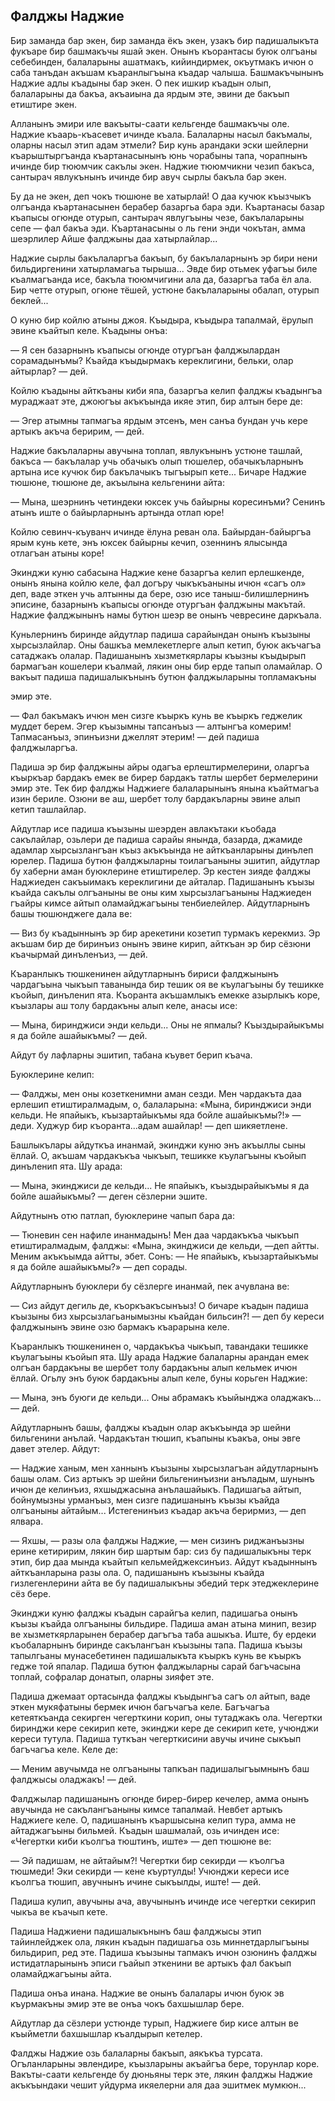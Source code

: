 ## Фалджы Наджие

Бир заманда бар экен, бир заманда ёкъ экен, узакъ бир падишалыкъта фукъаре бир башмакъчы яшай экен. Онынъ къорантасы буюк олгъаны себебинден, балаларыны ашатмакъ, кийиндирмек, окъутмакъ ичюн о саба танъдан акъшам къаранлыгъына къадар чалыша. Башмакъчынынъ Наджие адлы къадыны бар экен. О пек ишкир къадын олып, балаларыны да бакъа, акъаиына да ярдым эте, эвини де бакъып етиштире экен.

Алланынъ эмири иле вакъыты-саати кельгенде башмакъчы оле. Наджие къаарь-къасевет ичинде къала. Балаларны насыл бакъмалы, оларны насыл этип адам этмели? Бир кунь арандаки эски шейлерни къарыштыргъанда къартанасынынъ юнь чорабыны тапа, чорапнынъ ичинде бир тююмчик сакълы экен. Наджие тююмчикни чезип бакъса, сантырач явлукънынъ ичинде бир авуч сырлы бакъла бар экен.

Бу да не экен, деп чокъ тюшюне ве хатырлай! О даа кучюк къызчыкъ олгъанда къартанасынен берабер базаргьа бара эди. Къартанасы базар къапысы огюнде отурып, сантырач явлугъыны чезе, бакълаларыны сепе — фал бакъа эди. Къартанасыны о ль гени энди чокътан, амма шеэрлилер Айше фалджыны даа хатырлайлар...

Наджие сырлы бакълаларгъа бакъып, бу бакълаларнынъ эр бири нени бильдиргенини хатырламагьа тырыша... Эвде бир отьмек уфагъы биле къалмагъанда исе, бакъла тююмчигини ала да, базаргъа таба ёл ала. Бир четте отурып, огюне тёшей, устюне бакълаларыны обалап, отурып беклей...

О куню бир койлю атыны джоя. Къыдыра, къыдыра тапалмай, ёрулып эвине къайтып келе. Къадыны онъа:

— Я сен базарнынъ къапысы огюнде отургъан фалджылардан сорамадынъмы? Къайда къыдырмакъ кереклигини, бельки, олар айтырлар? — дей.

Койлю къадыны айткъаны киби япа, базаргъа келип фалджы къадынгъа мураджаат эте, джоюгъы акъкъында икяе этип, бир алтын бере де:

— Эгер атымны тапмагъа ярдым этсенъ, мен санъа бундан учь кере артыкъ акъча беририм, — дей.

Наджие бакълаларны авучына топлап, явлукънынъ устюне ташлай, бакъса — бакълалар учь обачыкъ олып тюшелер, обачыкъларнынъ артына исе кучюк бир бакълачыкъ тыгъырып кете... Бичаре Наджие тюшюне, тюшюне де, акъылына кельгенини айта:

— Мына, шеэрнинъ четиндеки юксек учь байырны коресинъми? Сенинъ атынъ иште о байырларнынъ артында отлап юре!

Койлю севинч-къуванч ичинде ёлуна реван ола. Байырдан-байыргъа ярым кунь кете, энъ юксек байырны кечип, озеннинъ ялысында отлагъан атыны коре!

Экинджи куню сабасына Наджие кене базаргъа келип ерлешкенде, онынъ янына койлю келе, фал догъру чыкъкъаныны ичюн «сагъ ол» деп, ваде эткен учь алтынны да бере, озю исе таныш-билишлернинъ эписине, базарнынъ къапысы огюнде отургъан фалджыны макътай. Наджие фалджынынъ намы бутюн шеэр ве онынъ чевресине даркъала.

Куньлернинъ биринде айдутлар падиша сарайындан онынъ къызыны хырсызлайлар. Оны башкъа мемлекетлерге алып кетип, буюк акъчагъа сатаджакъ олалар. 
Падишанынъ хызметкярлары къызны къыдырып бармагъан кошелери къалмай, лякин оны бир ерде тапып оламайлар. О вакъыт падиша падишалыкънынъ бутюн фалджыларыны топламакъны

эмир эте.

— Фал бакъмакъ ичюн мен сизге къыркъ кунь ве къыркъ геджелик муддет берем. Эгер къызымны тапсанъыз — алтынгъа комерим! Тапмасанъыз, эпинъизни джеллят этерим! — дей падиша фалджыларгъа.

Падиша эр бир фалджыны айры одагъа ерлештирмелерини, оларгъа къыркъар бардакъ емек ве бирер бардакъ татлы шербет бермелерини эмир эте. Тек бир фалджы Наджиеге балаларынынъ янына къайтмагъа изин бериле. Озюни ве аш, шербет толу бардакъларны эвине алып кетип ташлайлар.

Айдутлар исе падиша къызыны шеэрден авлакътаки къобада сакълайлар, озьлери де падиша сарайы янында, базарда, джамиде адамлар хырсызлангъан къыз акъкъында не айткъанларыны динълеп юрелер. Падиша бутюн фалджыларны тоилагъаныны эшитип, айдутлар бу хаберни аман буюклерине етиштирелер. Эр кестен зияде фалджы Наджиеден сакъыимакъ кереклигини де айталар. Падишанынъ къызы къайда сакълы олгъаныны ве оны ким хырсызлагъаныны Наджиеден гъайры кимсе айтып оламайджагъыны тенбиелейлер. Айдутларнынъ башы тюшюнджеге дала ве:

— Виз бу къадыннынъ эр бир арекетини козетип турмакъ керекмиз. Эр акъшам бир де биринъиз онынъ эвине кирип, айткъан эр бир сёзюни къачырмай динъленъиз, — дей.

Къаранлыкъ тюшкенинен айдутларнынъ бириси фалджынынъ чардагъына чыкъып таванында бир тешик оя ве къулагъыны бу тешикке къойып, динъленип ята. Къоранта акъшамлыкъ емекке азырлыкъ коре, къызлары аш толу бардакъны алып келе, анасы исе:

— Мына, биринджиси энди кельди... Оны не япмалы? Къыздырайыкъмы я да бойле ашайыкъмы? — дей.

Айдут бу лафларны эшитип, табана къувет берип къача.

Буюклерине келип:

— Фалджы, мен оны козеткенимни аман сезди. Мен чардакъта даа ерлешип етиштиралмадым, о, балаларына: «Мына, биринджиси энди кельди. 
Не япайыкъ, къызартайыкъмы яда бойле ашайыкъмы?!» — деди. Худжур бир къоранта...адам ашайлар! — деп шикяетлене.

Башлыкълары айдуткъа инанмай, экинджи куню энъ акъыллы сыны ёллай. О, акъшам чардакъкъа чыкъып, тешикке къулагъыны къойып динъленип ята. Шу арада:

— Мына, экинджиси де кельди... Не япайыкъ, къыздырайыкъмы я да бойле ашайыкъмы? — деген сёзлерни эшите.

Айдутнынъ отю патлап, буюклерине чапып бара да:

— Тюневин сен нафиле инанмадынъ! Мен даа чардакъкъа чыкъып етиштиралмадым, фалджы: «Мына, экинджиси де кельди, —деп айтты. Меним акъкъымда айтты, эбет. Сонъ: — Не япайыкъ, къызартайыкъмы я да бойле ашайыкъмы?» — деп сорады.

Айдутларнынъ буюклери бу сёзлерге инанмай, пек ачувлана ве:

— Сиз айдут дегиль де, къоркъакъсынъыз! О бичаре къадын падиша къызыны биз хырсызлагьанымызны къайдан бильсин?! — деп бу кереси фалджынынъ эвине озю бармакъ къарарына келе.

Къаранлыкъ тюшкенинен о, чардакъкъа чыкъып, тавандаки тешикке къулагъыны къойып ята. Шу арада Наджие балаларны арандан емек олгъан бардакъны ве шербет толу бардакъны алып кельмек ичюн ёллай. Огьлу энъ буюк бардакъны алып келе, буны корьген Наджие:

— Мына, энъ буюги де кельди... Оны абрамакъ къыйынджа оладжакъ... — дей.

Айдутларнынъ башы, фалджы къадын олар акъкъында эр шейни бильгенини анълай. Чардакътан тюшип, къапыны къакъа, оны эвге давет этелер. Айдут:

— Наджие ханым, мен ханнынъ къызыны хырсызлагъан айдутларнынъ башы олам. Сиз артыкъ эр шейни бильгенинъизни анъладым, шунынъ ичюн де келинъиз, яхшыджасына анълашайыкъ. Падишагьа айтып, бойнумызны урманъыз, мен сизге падишанынъ къызы къайда олгъаныны айтайым... Истегенинъиз къадар акъча берирмиз, — деп ялвара.

— Яхшы, — разы ола фалджы Наджие, — мен сизинъ риджанъызны ерине кетиририм, лякин бир шартым бар: сиз бу падишалыкъны терк этип, бир даа мында къайтып кельмейджексинъиз. Айдут къадыннынъ айткъанларына разы ола. О, падишанынъ къызыны къайда гизлегенлерини айта ве бу падишалыкъны эбедий терк этеджеклерине сёз бере.

Экинджи куню фалджы къадын сарайгъа келип, падишагьа онынъ къызы къайда олгъаныны бильдире. Падиша аман атына минип, везир ве хызметкярларынен берабер дагъгъа таба ашыкъа. Иште, бу ердеки къобаларнынъ биринде сакълангъан къызыны тапа. Падиша къызы тапылгьаны мунасебетинен падишалыкъта къыркъ кунь ве къыркъ гедже той япалар. Падиша бутюн фалджыларны сарай багъчасына топлай, софралар донатып, оларны зияфет эте.

Падиша джемаат ортасында фалджы къыдынгъа сагъ ол айтып, ваде эткен мукяфатыны бермек ичюн багъчагъа келе. Багъчагъа кетеяткъанда секирген чегерткини корип, оны тутаджакъ ола. Чегертки биринджи кере секирип кете, экинджи кере де секирип кете, учюнджи кереси тутула. Падиша туткъан чегерткисини авучы ичине сыкъып багъчагъа келе. Келе де:

— Меним авучымда не олгъаныны тапкъан падишалыгъымнынъ баш фалджысы оладжакъ! — дей.

Фалджылар падишанынъ огюнде бирер-бирер кечелер, амма онынъ авучында не сакълангъаныны кимсе тапалмай. Невбет артыкъ Наджиеге келе. О, падишанынъ къаршысына келип тура, амма не айтаджагъыны бильмей. Къадын шашмалай, озь ичинден исе: «Чегертки киби къолгъа тюштинъ, иште» — деп тюшюне ве:

— Эй падишам, не айтайым?! Чегертки бир секирди — къолгъа тюшмеди! Эки секирди — кене къуртулды! Учюнджи кереси исе къолгъа тюшип, авучнынъ ичине сыкъылды, иште! — дей.

Падиша кулип, авучыны ача, авучынынъ ичинде исе чегертки секирип чыкъа ве къачып кете.

Падиша Наджиени падишалыкънынъ баш фалджысы этип тайинлейджек ола, лякин къадын падишагьа озь миннетдарлыгъыны бильдирип, ред эте. Падиша къызыны тапмакъ ичюн озюнинъ фалджы истидатларынынъ эписи гъайып эткенини ве артыкъ фал бакъып оламайджагъыны айта.

Падиша онъа инана. Наджие ве онынъ балалары ичюн буюк эв къурмакъны эмир эте ве онъа чокъ бахшышлар бере.

Айдутлар да сёзлери устюнде турып, Наджиеге бир кисе алтын ве къыйметли бахшышлар къалдырып кетелер.

Фалджы Наджие озь балаларны бакъып, аякъкъа турсата. Огъланларыны эвлендире, къызларыны акъайгъа бере, торунлар коре. Вакъты-саати кельгенде бу дюньяны терк эте, лякин фалджы Наджие акъкъындаки чешит уйдурма икяелерни аля даа эшитмек мумкюн...
